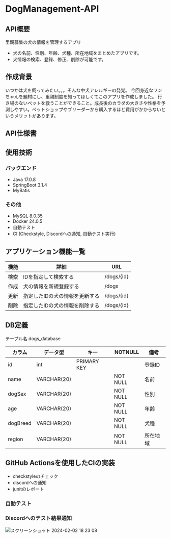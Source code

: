 # DogManagement-API
## API概要
里親募集の犬の情報を管理するアプリ
- 犬の名前、性別、年齢、犬種、所在地域をまとめたアプリです。
- 犬情報の検索、登録、修正、削除が可能です。
## 作成背景
いつかは犬を飼ってみたい。。。そんな中犬アレルギーの発覚。
今回身近なワンちゃんを題材にし、里親制度を知ってほしくてこのアプリを作成しました。
行き場のないペットを救うことができること。成長後のカラダの大きさや性格を予測しやすい。ペットショップやブリーダーから購入するほど費用がかからないというメリットがあります。

## API仕様書
## 使用技術
### バックエンド
- Java 17.0.8
- SpringBoot 3.1.4
- MyBatis
### その他
- MySQL 8.0.35 
- Docker 24.0.5
- 自動テスト
- CI (Checkstyle, Discordへの通知, 自動テスト実行)
## アプリケーション機能一覧
|  機能 |  詳細 |  URL  |
| ---- | ---- | ---- |
|  検索  |  IDを指定して検索する  |  /dogs/{id}  |
|  作成  |  犬の情報を新規登録する  |  /dogs  |
|  更新  |  指定したIDの犬の情報を更新する  |  /dogs/{id}  |
|  削除  |  指定したIDの犬の情報を削除する  |  /dogs/{id}  |
## DB定義
テーブル名 dogs_database

|  カラム  |  データ型  |  キー  |  NOTNULL  |  備考  |
| ---- | ---- | ---- | ---- | ---- |
|  id  |  int  |  PRIMARY KEY  |    |  登録ID |
|  name  |  VARCHAR(20)  |    |  NOT NULL  |  名前  |
|  dogSex  |  VARCHAR(20)  |    |  NOT NULL  |  性別  |
|  age  |  VARCHAR(20)  |    |  NOT NULL  |  年齢  |
|  dogBreed  |  VARCHAR(20) |    |  NOT NULL  |  犬種  |
|  region  |  VARCHAR(20)  |    |  NOT NULL  |  所在地域  |

## GitHub Actionsを使用したCIの実装
- checkstyleのチェック
- discordへの通知
- junitのレポート

### 自動テスト
### Discordへのテスト結果通知
![スクリーンショット 2024-02-02 18 23 08](https://github.com/kinta21/DogManagement-API/assets/141032732/a2763477-6234-4371-bd5c-0e84783560fd)
